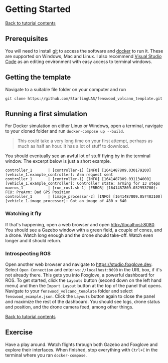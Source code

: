 # Getting Started

[Back to tutorial contents](README.md#contents)

## Prerequisites

You will need to install [git](https://git-scm.com/downloads) to access the software and [docker](https://docs.docker.com/get-docker/) to run it.  These are supported on Windows, Mac and Linux.  I also recommend [Visual Studio Code](https://code.visualstudio.com/) as an editing environment with easy access to terminal windows.

## Getting the template

Navigate to a suitable file folder on your computer and run
```
git clone https://github.com/StarlingUAS/fenswood_volcano_template.git
```

## Running a first simulation
 
For Docker simulation on either Linux or Windows, open a terminal, navigate to your cloned folder and run `docker-compose up --build`.

> This could take a very long time on your first attempt, perhaps as much as half an hour.  It has a lot of stuff to download.

You should eventually see an awful lot of stuff flying by in the terminal window.  The excerpt below is just a short example.
```
controller_1       | [controller-1] [INFO] [1641487809.030179200] [vehicle_1.example_controller]: Arm request sent
controller_1       | [controller-1] [INFO] [1641487809.031134000] [vehicle_1.example_controller]: Controller state: arming for 13 steps
mavros_1           | [run_ros1.sh-1] [ERROR] [1641487809.032953700]: FCU: PreArm: Bad GPS Position     
controller_1       | [image_processor-2] [INFO] [1641487809.057483100] [vehicle_1.image_processor]: Got an image of 480 x 640
```

### Watching it fly

If that's happening, open a web browser and open <a target="_blank" href="http://localhost:8080">http://localhost:8080</a>.  You should see a Gazebo window with a green field, a couple of cones, and a drone.  Watch long enough and the drone should take-off.  Watch even longer and it should return.

### Introspecting ROS

Open another web browser and navigate to <a target="_blank" href="https://studio.foxglove.dev">https://studio.foxglove.dev</a>.  Select `Open Connection` and enter `ws://localhost:9090` in the URL box, if it's not already there.  This gets you into Foxglove, a powerful dashboard for ROS.  To get started, click the `Layouts` button (second down on the left hand menu) and then the `Import Layout` button at the top of the panel that opens.  Navigate to your `fenswood_volcano_template` folder and select `fenswood_example.json`.  Click the `Layouts` button again to close the panel and maximize the rest of the dashboard.  You should see logs, drone status and position, and the drone camera feed, among other things.

[Back to tutorial contents](README.md#contents)

## Exercise

Have a play around.  Watch flights through both Gazebo and Foxglove and explore their interfaces.  When finished, stop everything with `Ctrl+C` in the terminal where you ran `docker-compose`.